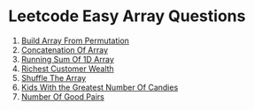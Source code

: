 
Leetcode Easy Array Questions
=============================

1. [Build Array From Permutation](https://leetcode.com/problems/build-array-from-permutation/)
2. [Concatenation Of Array](https://leetcode.com/problems/concatenation-of-array/)
3. [Running Sum Of 1D Array](https://leetcode.com/problems/running-sum-of-1d-array/)
4. [Richest Customer Wealth](https://leetcode.com/problems/richest-customer-wealth/)
5. [Shuffle The Array](https://leetcode.com/problems/shuffle-the-array/)
6. [Kids With the Greatest Number Of Candies](https://leetcode.com/problems/kids-with-the-greatest-number-of-candies/)
7. [Number Of Good Pairs](https://leetcode.com/problems/number-of-good-pairs/)